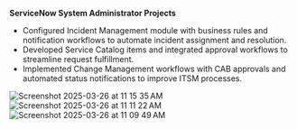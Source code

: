 **ServiceNow System Administrator Projects**
- Configured Incident Management module with business rules and notification workflows to automate incident assignment and resolution.
- Developed Service Catalog items and integrated approval workflows to streamline request fulfillment.
- Implemented Change Management workflows with CAB approvals and automated status notifications to improve ITSM processes.

![Screenshot 2025-03-26 at 11 15 35 AM](https://github.com/user-attachments/assets/5e6dc2cf-1889-4cff-928f-20a46a8e611b)
![Screenshot 2025-03-26 at 11 11 22 AM](https://github.com/user-attachments/assets/a8f8970c-783c-4982-8cc4-dd1888595316)
![Screenshot 2025-03-26 at 11 09 49 AM](https://github.com/user-attachments/assets/59fef763-c1ad-45ba-b4b8-7b180dfae45c)
